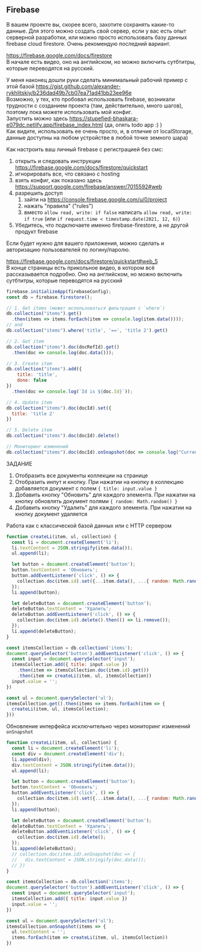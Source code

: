## Firebase

В вашем проекте вы, скорее всего, захотите сохранять какие-то данные. Для этого можно создать свой сервер, если у вас есть опыт серверной разработки, или можно просто использовать базу данных firebase cloud firestore. Очень рекомендую последний вариант.

https://firebase.google.com/docs/firestore \
В начале есть видео, оно на английском, но можно включить сутбтитры, которые переводятся на русский.

У меня наконец дошли руки сделать минимальный рабочий пример с этой базой https://gist.github.com/alexander-rykhlitskiy/b236dad49b7cb07ea71ad41bb23ee96e \
Возможно, у тех, кто пробовал использовать firebase, возникали трудности с созданием проекта (там, действительно, много шагов), поэтому пока можете использовать мой конфиг. \
Запустить можно здесь https://stupefied-bhaskara-e079dc.netlify.app/firebase_index.html (да, опять todo app :) ) \
Как видите, использовать ее очень просто, и, в отличие от localStorage, данные доступны на любом устройстве в любой точке земного шара)

Как настроить ваш личный firebase с регистрацией без смс:
1) открыть и следовать инструкции https://firebase.google.com/docs/firestore/quickstart
2) игнорировать все, что связано с hosting
3) взять конфиг, как показано здесь https://support.google.com/firebase/answer/7015592#web
4) разрешить доступ
    1) зайти на https://console.firebase.google.com/u/0/project
    2) нажать "правила" ("rules")
    3) вместо `allow read, write: if false` написать `allow read, write: if true` (или `if request.time < timestamp.date(2021, 12, 6)`)
5) Убедитесь, что подключаете именно firebase-firestore, а не другой продукт firebase

Если будет нужно для вашего приложения, можно сделать и авторизацию пользователей по логину/паролю.

https://firebase.google.com/docs/firestore/quickstart#web_5 \
В конце страницы есть прикольное видео, в котором всё рассказывается подробно. Оно на английском, но можно включить сутбтитры, которые переводятся на русский

```js
firebase.initializeApp(firebaseConfig);
const db = firebase.firestore();

// 1. Get items (может использоваться фильтрация с `where`)
db.collection("items").get()
  .then(items => items.forEach(item => console.log(item.data())));
// and
db.collection("items").where('title', '==', 'title 2').get()

// 2. Get item
db.collection("items").doc(docRefId).get()
  .then(doc => console.log(doc.data()));

// 3. Create item
db.collection("items").add({
    title: 'title',
    done: false
})
  .then(doc => console.log(`Id is ${doc.Id}`));

// 4. Update item
db.collection("items").doc(docId).set({
  title: 'title 2'
})

// 5. Delete item
db.collection("items").doc(docId).delete()

// Мониторинг изменений
db.collection("items").doc(docId).onSnapshot(doc => console.log("Current data: ", doc.data()));
```

ЗАДАНИЕ
1. Отобразить все документы коллекции на странице
2. Отобразить инпут и кнопку. При нажатии на кнопку в коллекцию добавляется документ с полем `{ title: input.value }`
2. Добавить кнопку "Обновить" для каждого элемента. При нажатии на кнопку обновлять документ полями `{ random: Math.random() }`
2. Добавить кнопку "Удалить" для каждого элемента. При нажатии на кнопку документ удаляется

Работа как с классической базой данных или с HTTP сервером
```js
function createLi(item, ul, collection) {
  const li = document.createElement('li');
  li.textContent = JSON.stringify(item.data());
  ul.append(li);

  let button = document.createElement('button');
  button.textContent = 'Обновить';
  button.addEventListener('click', () => {
    collection.doc(item.id).set({...item.data(), ...{ random: Math.random() }})
  });
  li.append(button);

  let deleteButton = document.createElement('button');
  deleteButton.textContent = 'Удалить';
  deleteButton.addEventListener('click', () => {
    collection.doc(item.id).delete().then(() => li.remove());
  });
  li.append(deleteButton);
}

const itemsCollection = db.collection('items');
document.querySelector('button').addEventListener('click', () => {
  const input = document.querySelector('input');
  itemsCollection.add({ title: input.value })
    .then(item => itemsCollection.doc(item.id).get())
    .then(item => createLi(item, ul, itemsCollection))
  input.value = '';
})

const ul = document.querySelector('ul');
itemsCollection.get().then(items => items.forEach(item => {
  createLi(item, ul, itemsCollection);
}))
```

Обновление интерфейса исключительно через мониторинг изменений `onSnapshot`
```js
function createLi(item, ul, collection) {
  const li = document.createElement('li');
  const div = document.createElement('div');
  li.append(div);
  div.textContent = JSON.stringify(item.data());
  ul.append(li);

  let button = document.createElement('button');
  button.textContent = 'Обновить';
  button.addEventListener('click', () => {
    collection.doc(item.id).set({...item.data(), ...{ random: Math.random() }})
  });
  li.append(button);

  let deleteButton = document.createElement('button');
  deleteButton.textContent = 'Удалить';
  deleteButton.addEventListener('click', () => {
    collection.doc(item.id).delete();
  });
  li.append(deleteButton);
  // collection.doc(item.id).onSnapshot(doc => {
  //   div.textContent = JSON.stringify(doc.data());
  // })
}

const itemsCollection = db.collection('items');
document.querySelector('button').addEventListener('click', () => {
  const input = document.querySelector('input');
  itemsCollection.add({ title: input.value })
  input.value = '';
})

const ul = document.querySelector('ul');
itemsCollection.onSnapshot(items => {
  ul.textContent = '';
  items.forEach(item => createLi(item, ul, itemsCollection))
})
```

